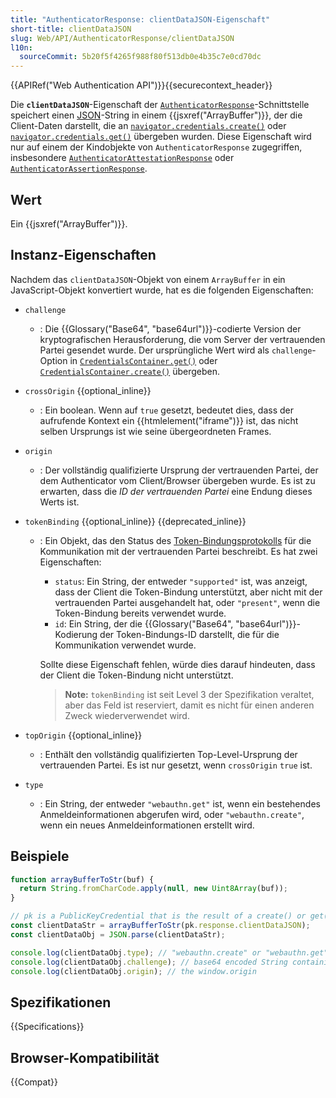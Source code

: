 ```yaml
---
title: "AuthenticatorResponse: clientDataJSON-Eigenschaft"
short-title: clientDataJSON
slug: Web/API/AuthenticatorResponse/clientDataJSON
l10n:
  sourceCommit: 5b20f5f4265f988f80f513db0e4b35c7e0cd70dc
---
```


{{APIRef("Web Authentication API")}}{{securecontext_header}}

Die **`clientDataJSON`**-Eigenschaft der [`AuthenticatorResponse`](/de/docs/Web/API/AuthenticatorResponse)-Schnittstelle speichert einen [JSON](/de/docs/Learn_web_development/Core/Scripting/JSON)-String in einem {{jsxref("ArrayBuffer")}}, der die Client-Daten darstellt, die an [`navigator.credentials.create()`](/de/docs/Web/API/CredentialsContainer/create) oder [`navigator.credentials.get()`](/de/docs/Web/API/CredentialsContainer/get) übergeben wurden. Diese Eigenschaft wird nur auf einem der Kindobjekte von `AuthenticatorResponse` zugegriffen, insbesondere [`AuthenticatorAttestationResponse`](/de/docs/Web/API/AuthenticatorAttestationResponse) oder [`AuthenticatorAssertionResponse`](/de/docs/Web/API/AuthenticatorAssertionResponse).

## Wert

Ein {{jsxref("ArrayBuffer")}}.

## Instanz-Eigenschaften

Nachdem das `clientDataJSON`-Objekt von einem `ArrayBuffer` in ein JavaScript-Objekt konvertiert wurde, hat es die folgenden Eigenschaften:

- `challenge`

  - : Die {{Glossary("Base64", "base64url")}}-codierte Version der kryptografischen Herausforderung, die vom Server der vertrauenden Partei gesendet wurde.
    Der ursprüngliche Wert wird als `challenge`-Option in [`CredentialsContainer.get()`](/de/docs/Web/API/CredentialsContainer/get) oder [`CredentialsContainer.create()`](/de/docs/Web/API/CredentialsContainer/create) übergeben.

- `crossOrigin` {{optional_inline}}

  - : Ein boolean. Wenn auf `true` gesetzt, bedeutet dies, dass der aufrufende Kontext ein {{htmlelement("iframe")}} ist, das nicht selben Ursprungs ist wie seine übergeordneten Frames.

- `origin`

  - : Der vollständig qualifizierte Ursprung der vertrauenden Partei, der dem Authenticator vom Client/Browser übergeben wurde. Es ist zu erwarten, dass die _ID der vertrauenden Partei_ eine Endung dieses Werts ist.

- `tokenBinding` {{optional_inline}} {{deprecated_inline}}

  - : Ein Objekt, das den Status des [Token-Bindungsprotokolls](https://datatracker.ietf.org/doc/html/rfc8471) für die Kommunikation mit der vertrauenden Partei beschreibt. Es hat zwei Eigenschaften:

    - `status`: Ein String, der entweder `"supported"` ist, was anzeigt, dass der Client die Token-Bindung unterstützt, aber nicht mit der vertrauenden Partei ausgehandelt hat, oder `"present"`, wenn die Token-Bindung bereits verwendet wurde.
    - `id`: Ein String, der die {{Glossary("Base64", "base64url")}}-Kodierung der Token-Bindungs-ID darstellt, die für die Kommunikation verwendet wurde.

    Sollte diese Eigenschaft fehlen, würde dies darauf hindeuten, dass der Client die Token-Bindung nicht unterstützt.

    > **Note:** `tokenBinding` ist seit Level 3 der Spezifikation veraltet, aber das Feld ist reserviert, damit es nicht für einen anderen Zweck wiederverwendet wird.

- `topOrigin` {{optional_inline}}

  - : Enthält den vollständig qualifizierten Top-Level-Ursprung der vertrauenden Partei. Es ist nur gesetzt, wenn `crossOrigin` `true` ist.

- `type`
  - : Ein String, der entweder `"webauthn.get"` ist, wenn ein bestehendes Anmeldeinformationen abgerufen wird, oder `"webauthn.create"`, wenn ein neues Anmeldeinformationen erstellt wird.

## Beispiele

```js
function arrayBufferToStr(buf) {
  return String.fromCharCode.apply(null, new Uint8Array(buf));
}

// pk is a PublicKeyCredential that is the result of a create() or get() Promise
const clientDataStr = arrayBufferToStr(pk.response.clientDataJSON);
const clientDataObj = JSON.parse(clientDataStr);

console.log(clientDataObj.type); // "webauthn.create" or "webauthn.get"
console.log(clientDataObj.challenge); // base64 encoded String containing the original challenge
console.log(clientDataObj.origin); // the window.origin
```

## Spezifikationen

{{Specifications}}

## Browser-Kompatibilität

{{Compat}}

